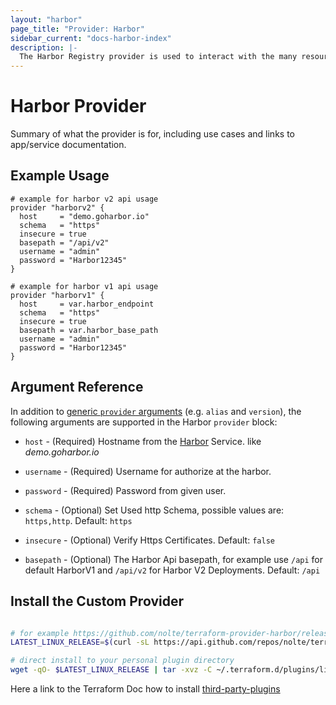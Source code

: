 ```yaml
---
layout: "harbor"
page_title: "Provider: Harbor"
sidebar_current: "docs-harbor-index"
description: |-
  The Harbor Registry provider is used to interact with the many resources supported by Harbor. The provider needs to be configured with the proper credentials before it can be used.
---
```


# Harbor Provider

Summary of what the provider is for, including use cases and links to
app/service documentation.


## Example Usage

```hcl
# example for harbor v2 api usage
provider "harborv2" {
  host     = "demo.goharbor.io"
  schema   = "https"
  insecure = true
  basepath = "/api/v2"
  username = "admin"
  password = "Harbor12345"
}

# example for harbor v1 api usage
provider "harborv1" {
  host     = var.harbor_endpoint
  schema   = "https"
  insecure = true
  basepath = var.harbor_base_path
  username = "admin"
  password = "Harbor12345"
}
```

## Argument Reference

In addition to [generic `provider` arguments](https://www.terraform.io/docs/configuration/providers.html)
(e.g. `alias` and `version`), the following arguments are supported in the Harbor
 `provider` block:

* `host` - (Required) Hostname from the [Harbor](https://goharbor.io) Service. like _demo.goharbor.io_

* `username` - (Required) Username for authorize at the harbor.

* `password` - (Required) Password from given user.

* `schema` - (Optional) Set Used http Schema, possible values are: ```https,http```. Default: ```https```

* `insecure` - (Optional) Verify Https Certificates. Default: ```false```

* `basepath` - (Optional) The Harbor Api basepath, for example use ```/api``` for default HarborV1 and ```/api/v2``` for Harbor V2 Deployments. Default: ```/api```


## Install the Custom Provider

```bash

# for example https://github.com/nolte/terraform-provider-harbor/releases/download/release/v0.1.0/terraform-provider-harbor_v0.1.0_linux_amd64.tar.gz
LATEST_LINUX_RELEASE=$(curl -sL https://api.github.com/repos/nolte/terraform-provider-harbor/releases/latest | jq -r '.assets[].browser_download_url' | grep '_linux_amd64')

# direct install to your personal plugin directory
wget -qO- $LATEST_LINUX_RELEASE | tar -xvz -C ~/.terraform.d/plugins/linux_amd64/
```

Here a link to the Terraform Doc how to install [third-party-plugins](https://www.terraform.io/docs/configuration/providers.html#third-party-plugins)
